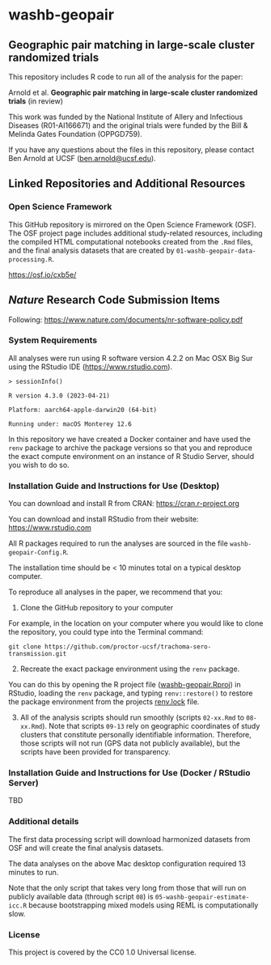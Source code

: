 # washb-geopair

## Geographic pair matching in large-scale cluster randomized trials


This repository includes R code to run all of the analysis for the paper:

Arnold et al. **Geographic pair matching in large-scale cluster randomized trials** (in review)

This work was funded by the National Institute of Allery and Infectious Diseases (R01-AI166671) and the original trials were funded by the Bill & Melinda Gates Foundation (OPPGD759).

If you have any questions about the files in this repository, please contact Ben Arnold at UCSF (ben.arnold@ucsf.edu).

## Linked Repositories and Additional Resources

### Open Science Framework
This GitHub repository is mirrored on the Open Science Framework (OSF).  The OSF project page includes additional study-related resources, including the compiled HTML computational notebooks created from the `.Rmd` files, and the final analysis datasets that are created by `01-washb-geopair-data-processing.R`.

https://osf.io/cxb5e/

## _Nature_ Research Code Submission Items

Following: https://www.nature.com/documents/nr-software-policy.pdf

### System Requirements

All analyses were run using R software version 4.2.2 on Mac OSX Big Sur using the RStudio IDE (https://www.rstudio.com).

`> sessionInfo()`

`R version 4.3.0 (2023-04-21)`

`Platform: aarch64-apple-darwin20 (64-bit)`

`Running under: macOS Monterey 12.6`

In this repository we have created a Docker container and have used the `renv` package to archive the package versions so that you and reproduce the exact compute environment on an instance of R Studio Server, should you wish to do so. 

### Installation Guide and Instructions for Use (Desktop)

You can download and install R from CRAN: https://cran.r-project.org

You can download and install RStudio from their website: https://www.rstudio.com

All R packages required to run the analyses are sourced in the file `washb-geopair-Config.R`.

The installation time should be < 10 minutes total on a typical desktop computer.

To reproduce all analyses in the paper, we recommend that you: 

1. Clone the GitHub repository to your computer

For example, in the location on your computer where you would like to clone the repository, you could type into the Terminal command:

`git clone https://github.com/proctor-ucsf/trachoma-sero-transmission.git`

2. Recreate the exact package environment using the `renv` package. 

You can do this by opening the R project file ([washb-geopair.Rproj](https://github.com/ben-arnold/washb-geopair/blob/main/washb-geopair.Rproj)) in RStudio, loading the `renv` package, and typing `renv::restore()` to restore the package environment from the projects [renv.lock](https://github.com/ben-arnold/washb-geopair/blob/main/renv.lock) file. 

3. All of the analysis scripts should run smoothly (scripts `02-xx.Rmd` to `08-xx.Rmd`).  Note that scripts `09-13` rely on geographic coordinates of study clusters that constitute personally identifiable information. Therefore, those scripts will not run (GPS data not publicly available), but the scripts have been provided for transparency.

### Installation Guide and Instructions for Use (Docker / RStudio Server)

TBD

### Additional details

The first data processing script will download harmonized datasets from OSF and will create the final analysis datasets.

The data analyses on the above Mac desktop configuration required 13 minutes to run. 

Note that the only script that takes very long from those that will run on publicly available data (through script `08`) is `05-washb-geopair-estimate-icc.R` because bootstrapping mixed models using REML is computationally slow.

### License

This project is covered by the CC0 1.0 Universal license.
